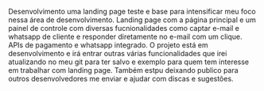 Desenvolvimento uma landing page teste e base para intensificar meu foco nessa área de desenvolvimento. 
Landing page com a página principal e um painel de controle com diversas fucnionalidades como captar e-mail e whatsapp de cliente e responder diretamente no e-mail com um clique. APIs de pagamento e whatsapp integrado.
O projeto está em desenvolvimento e irá entrar outras várias funcionalidades que irei atualizando no meu git para ter salvo e exemplo para quem tem interesse em trabalhar com landing page.
Também estpu deixando publico para outros desenvolvedores me enviar e ajudar com discas e sugestões. 
